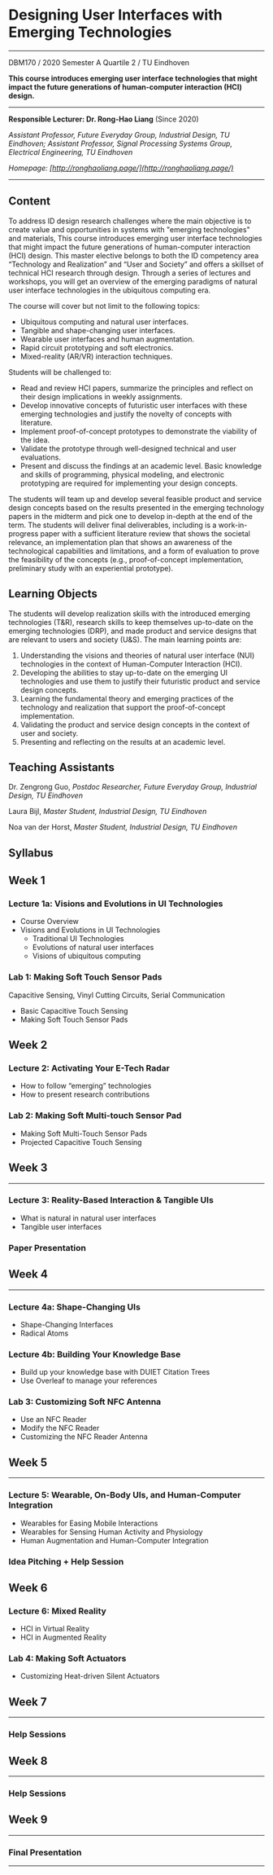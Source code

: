 # Designing User Interfaces with Emerging Technologies

----------

DBM170 / 2020 Semester A Quartile 2 / TU Eindhoven

__This course introduces emerging user interface technologies that might impact the future generations of human-computer interaction (HCI) design.__

----------

**Responsible Lecturer: Dr. Rong-Hao Liang** (Since 2020)

*Assistant Professor, Future Everyday Group, Industrial Design, TU Eindhoven; Assistant Professor, Signal Processing Systems Group, Electrical Engineering, TU Eindhoven*

*Homepage: [http://ronghaoliang.page/](http://ronghaoliang.page/)*

----------

## Content

To address ID design research challenges where the main objective is to create value and opportunities in systems with "emerging technologies" and materials, This course introduces emerging user interface technologies that might impact the future generations of human-computer interaction (HCI) design. This master elective belongs to both the ID competency area “Technology and Realization” and “User and Society” and offers a skillset of technical HCI research through design. Through a series of lectures and workshops, you will get an overview of the emerging paradigms of natural user interface technologies in the ubiquitous computing era.

The course will cover but not limit to the following topics:
- Ubiquitous computing and natural user interfaces.
- Tangible and shape-changing user interfaces.
- Wearable user interfaces and human augmentation.
- Rapid circuit prototyping and soft electronics.
- Mixed-reality (AR/VR) interaction techniques.

Students will be challenged to:
- Read and review HCI papers, summarize the principles and reflect on their design implications in weekly assignments.
- Develop innovative concepts of futuristic user interfaces with these emerging technologies and justify the novelty of concepts with literature.
- Implement proof-of-concept prototypes to demonstrate the viability of the idea.
- Validate the prototype through well-designed technical and user evaluations.
- Present and discuss the findings at an academic level.
Basic knowledge and skills of programming, physical modeling, and electronic prototyping are required for implementing your design concepts.

The students will team up and develop several feasible product and service design concepts based on the results presented in the emerging technology papers in the midterm and pick one to develop in-depth at the end of the term. The students will deliver final deliverables, including is a work-in-progress paper with a sufficient literature review that shows the societal relevance, an implementation plan that shows an awareness of the technological capabilities and limitations, and a form of evaluation to prove the feasibility of the concepts (e.g., proof-of-concept implementation, preliminary study with an experiential prototype).

## Learning Objects

The students will develop realization skills with the introduced emerging technologies (T&R), research skills to keep themselves up-to-date on the emerging technologies (DRP), and made product and service designs that are relevant to users and society (U&S). The main learning points are:
1.  Understanding the visions and theories of natural user interface (NUI) technologies in the context of Human-Computer Interaction (HCI).
2.  Developing the abilities to stay up-to-date on the emerging UI technologies and use them to justify their futuristic product and service design concepts.
3.  Learning the fundamental theory and emerging practices of the technology and realization that support the proof-of-concept implementation.
4.  Validating the product and service design concepts in the context of user and society.
5.  Presenting and reflecting on the results at an academic level.

## Teaching Assistants

Dr. Zengrong Guo, *Postdoc Researcher, Future Everyday Group, Industrial Design, TU Eindhoven*

Laura Bijl, *Master Student, Industrial Design, TU Eindhoven*

Noa van der Horst, *Master Student, Industrial Design, TU Eindhoven*

## Syllabus

## Week 1

### Lecture 1a: Visions and Evolutions in UI Technologies
- Course Overview
- Visions and Evolutions in UI Technologies
    - Traditional UI Technologies
    - Evolutions of natural user interfaces
    - Visions of ubiquitous computing

### Lab 1: Making Soft Touch Sensor Pads
Capacitive Sensing, Vinyl Cutting Circuits, Serial Communication
- Basic Capacitive Touch Sensing
- Making Soft Touch Sensor Pads

## Week 2

### Lecture 2: Activating Your E-Tech Radar
- How to follow “emerging” technologies
- How to present research contributions

### Lab 2: Making Soft Multi-touch Sensor Pad
- Making Soft Multi-Touch Sensor Pads
- Projected Capacitive Touch Sensing

## Week 3
----------
### Lecture 3: Reality-Based Interaction & Tangible UIs
- What is natural in natural user interfaces
- Tangible user interfaces

### Paper Presentation

## Week 4
----------
### Lecture 4a: Shape-Changing UIs
- Shape-Changing Interfaces
- Radical Atoms

### Lecture 4b: Building Your Knowledge Base 
- Build up your knowledge base with DUIET Citation Trees
- Use Overleaf to manage your references

### Lab 3: Customizing Soft NFC Antenna
- Use an NFC Reader
- Modify the NFC Reader
- Customizing the NFC Reader Antenna

## Week 5
----------
### Lecture 5: Wearable, On-Body UIs, and Human-Computer Integration
- Wearables for Easing Mobile Interactions
- Wearables for Sensing Human Activity and Physiology
- Human Augmentation and Human-Computer Integration

### Idea Pitching + Help Session

## Week 6
### Lecture 6: Mixed Reality
- HCI in Virtual Reality
- HCI in Augmented Reality

### Lab 4: Making Soft Actuators
- Customizing Heat-driven Silent Actuators

## Week 7
----------
### Help Sessions

## Week 8
----------
### Help Sessions

## Week 9
----------
### Final Presentation

----------
